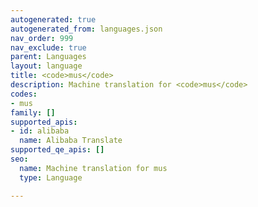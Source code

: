 ```yaml
---
autogenerated: true
autogenerated_from: languages.json
nav_order: 999
nav_exclude: true
parent: Languages
layout: language
title: <code>mus</code>
description: Machine translation for <code>mus</code>
codes:
- mus
family: []
supported_apis:
- id: alibaba
  name: Alibaba Translate
supported_qe_apis: []
seo:
  name: Machine translation for mus
  type: Language

---
```


